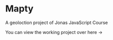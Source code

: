 # Mapty

A geoloction project of Jonas JavaScript Course

You can view the working project over here ->
